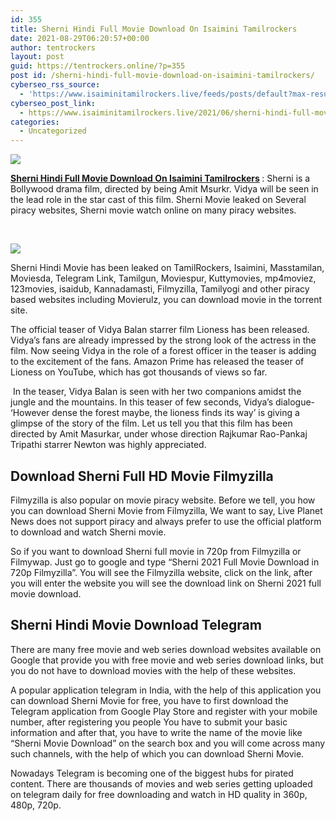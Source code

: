 ```yaml
---
id: 355
title: Sherni Hindi Full Movie Download On Isaimini Tamilrockers
date: 2021-08-29T06:20:57+00:00
author: tentrockers
layout: post
guid: https://tentrockers.online/?p=355
post id: /sherni-hindi-full-movie-download-on-isaimini-tamilrockers/
cyberseo_rss_source:
  - 'https://www.isaiminitamilrockers.live/feeds/posts/default?max-results=150&start-index=1'
cyberseo_post_link:
  - https://www.isaiminitamilrockers.live/2021/06/sherni-hindi-full-movie-download-on.html
categories:
  - Uncategorized
---
```

<div class="media_block">
  <img src="https://1.bp.blogspot.com/-Pma3xwQxN2k/YMtvibKa5TI/AAAAAAAAA4I/v-b38Z0Iug8dI-54GpxTeEa1cbFH19pYgCLcBGAsYHQ/s72-c/e854879156f0849f3d27a89db88ed039%2B%25281%2529.png" class="media_thumbnail" />
</div>

<meta content="Sherni Hindi Full Movie Download On Isaimini Tamilrockers &nbsp; : Sherni is a Bollywood drama film, directed by being Amit Msurkr. Vidya will be..." name="twitter:description" />

  


<center>
</center>

**[Sherni Hindi Full Movie Download On Isaimini Tamilrockers](https://www.tamilrockers.co.nz/sherni-full-movie-download-tamilrockers/)&nbsp;**<span>: Sherni is a Bollywood drama film, directed by being Amit Msurkr. Vidya will be seen in the lead role in the star cast of this film. Sherni Movie leaked on Several piracy websites, Sherni</span><span>&nbsp;</span>movie watch online<span>&nbsp;</span><span>on many piracy websites.</span>

<span><br /></span>

<div class="separator">
  <a href="https://www.tamilrockers.co.nz/jagame-thanthiram-movie-download-in-tamilrockers/"><img border="0" data-original-height="250" data-original-width="300" src="https://1.bp.blogspot.com/-Pma3xwQxN2k/YMtvibKa5TI/AAAAAAAAA4I/v-b38Z0Iug8dI-54GpxTeEa1cbFH19pYgCLcBGAsYHQ/s0/e854879156f0849f3d27a89db88ed039%2B%25281%2529.png" /></a>
</div>

<span>Sherni Hindi Movie has been leaked on TamilRockers, Isaimini, Masstamilan, Moviesda, Telegram Link, Tamilgun, Moviespur, Kuttymovies, mp4moviez, 123movies, isaidub, Kannadamasti, Filmyzilla, Tamilyogi and other piracy based websites including Movierulz, you can</span><span>&nbsp;</span>download movie<span>&nbsp;</span><span>in the torrent site.</span>

The official teaser of Vidya Balan starrer film Lioness has been released. Vidya’s fans are already impressed by the strong look of the actress in the film. Now seeing Vidya in the role of a forest officer in the teaser is adding to the excitement of the fans. Amazon Prime has released the teaser of Lioness on&nbsp;YouTube, which has got thousands of views so far.

&nbsp;In the teaser, Vidya Balan is seen with her two companions amidst the jungle and the mountains. In this teaser of few seconds, Vidya’s dialogue- ‘However dense the forest maybe, the lioness finds its way’ is giving a glimpse of the story of the film. Let us tell you that this film has been directed by Amit Masurkar, under whose direction Rajkumar Rao-Pankaj Tripathi starrer Newton was highly appreciated.

## Download Sherni Full HD Movie Filmyzilla<span class="ez-toc-section-end"></span>

Filmyzilla&nbsp;is also popular on movie piracy website. Before we tell, you how you can download Sherni Movie from Filmyzilla, We want to say, Live Planet News does not support piracy and always prefer to use the official platform to download and watch Sherni movie.&nbsp;

So if you want to download Sherni full movie in 720p from Filmyzilla or Filmywap. Just go to google and type “Sherni 2021 Full Movie Download in 720p Filmyzilla”. You will see the Filmyzilla website, click on the link, after you will enter the website you will see the download link on Sherni 2021 full movie download.

## Sherni Hindi Movie Download Telegram&nbsp;<span class="ez-toc-section-end"></span>

There are many free movie and&nbsp;web series download&nbsp;websites available on Google that provide you with free movie and web series download links, but you do not have to download movies with the help of these websites.

A popular application telegram in India, with the help of this application you can download Sherni Movie for free, you have to first download the Telegram application from Google Play Store and register with your mobile number, after registering you people You have to submit your basic information and after that, you have to write the name of the movie like “Sherni Movie Download” on the search box and you will come across many such channels, with the help of which you can download Sherni Movie.

Nowadays Telegram is becoming one of the biggest hubs for pirated content. There are thousands of movies and web series getting uploaded on telegram daily for free downloading and watch in HD quality in 360p, 480p, 720p.

<center>
</center>